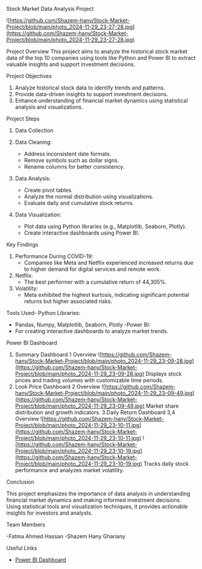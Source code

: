 Stock Market Data Analysis Project


![https://github.com/Shazem-hany/Stock-Market-Project/blob/main/photo_2024-11-29_23-27-28.jpg](https://github.com/Shazem-hany/Stock-Market-Project/blob/main/photo_2024-11-29_23-27-28.jpg)


 Project Overview
This project aims to analyze the historical stock market data of the top 10 companies using tools like Python and Power BI to extract valuable insights and support investment decisions.



 Project Objectives
1. Analyze historical stock data to identify trends and patterns.
2. Provide data-driven insights to support investment decisions.
3. Enhance understanding of financial market dynamics using statistical analysis and visualizations.



 Project Steps
1. Data Collection
2. Data Cleaning:
   - Address inconsistent date formats.
   - Remove symbols such as dollar signs.
   - Rename columns for better consistency.

3. Data Analysis:
   - Create pivot tables.
   - Analyze the normal distribution using visualizations.
   - Evaluate daily and cumulative stock returns.

4. Data Visualization:
   - Plot data using Python libraries (e.g., Matplotlib, Seaborn, Plotly).
   - Create interactive dashboards using Power BI.



 Key Findings
1. Performance During COVID-19:
   - Companies like Meta and Netflix experienced increased returns due to higher demand for digital services and remote work.
2. Netflix:
   - The best performer with a cumulative return of 44,305%.
3. Volatility:
   - Meta exhibited the highest kurtosis, indicating significant potential returns but higher associated risks.



Tools Used- Python Libraries:
  - Pandas, Numpy, Matplotlib, Seaborn, Plotly
-Power BI:
  - For creating interactive dashboards to analyze market trends.



Power BI Dashboard
1. Summary Dashboard 1 Overview
   ![https://github.com/Shazem-hany/Stock-Market-Project/blob/main/photo_2024-11-29_23-09-28.jpg](https://github.com/Shazem-hany/Stock-Market-Project/blob/main/photo_2024-11-29_23-09-28.jpg)
 Displays stock prices and trading volumes with customizable time periods.
2. Look Price Dashboard 2 Overview
  ![https://github.com/Shazem-hany/Stock-Market-Project/blob/main/photo_2024-11-29_23-09-49.jpg](https://github.com/Shazem-hany/Stock-Market-Project/blob/main/photo_2024-11-29_23-09-49.jpg)
   Market share distribution and growth indicators.
3.Daily Return Dashboard 3,4  Overview
![https://github.com/Shazem-hany/Stock-Market-Project/blob/main/photo_2024-11-29_23-10-11.jpg](https://github.com/Shazem-hany/Stock-Market-Project/blob/main/photo_2024-11-29_23-10-11.jpg)
![https://github.com/Shazem-hany/Stock-Market-Project/blob/main/photo_2024-11-29_23-10-19.jpg](https://github.com/Shazem-hany/Stock-Market-Project/blob/main/photo_2024-11-29_23-10-19.jpg)
   Tracks daily stock performance and analyzes market volatility.



Conclusion

This project emphasizes the importance of data analysis in understanding financial market dynamics and making informed investment decisions. Using statistical tools and visualization techniques, it provides actionable insights for investors and analysts.



Team Members

-Fatma Ahmed Hassan
-Shazem Hany Ghariany
 


Useful Links
- [Power BI Dashboard](https://app.powerbi.com/links/2tha0Ju8Mr?ctid=08be10fa-990d-40ea-998a-068d21dbd96e&pbi_source=linkShare)
